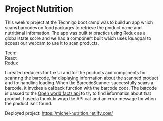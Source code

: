# Project Nutrition

This week's project at the Technigo boot camp was to build an app which scans barcodes on food packages to retrieve the product name and nutritional information. The app was built to practice using Redux as a global state score and we had a component built which uses [quagga] to access our webcam to use it to scan products.

Tech:
<br>React</br>
Redux

I created reducers for the UI and for the products and components for scanning the barcode, for displaying information about the scanned product and for handling loading. When the BarcodeScanner successfully scans a barcode, it invokes a callback function with the barcode code. The barcode is passed to the [Open world facts api](https://world.openfoodfacts.org/) to try to find information about that product.
I used a thunk to wrap the API call and an error message for when the product isn't found.

Deployed project: https://michel-nutrition.netlify.com/
